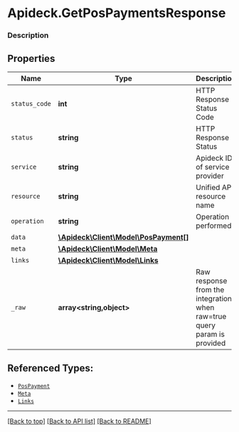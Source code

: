 # Apideck.GetPosPaymentsResponse

### Description

## Properties
Name | Type | Description | Notes
------------ | ------------- | ------------- | -------------
`status_code` | **int** | HTTP Response Status Code | 
`status` | **string** | HTTP Response Status | 
`service` | **string** | Apideck ID of service provider | 
`resource` | **string** | Unified API resource name | 
`operation` | **string** | Operation performed | 
`data` | [**\Apideck\Client\Model\PosPayment[]**](PosPayment.md) |  | 
`meta` | [**\Apideck\Client\Model\Meta**](Meta.md) |  | [optional] 
`links` | [**\Apideck\Client\Model\Links**](Links.md) |  | [optional] 
`_raw` | **array&lt;string,object&gt;** | Raw response from the integration when raw=true query param is provided | [optional] 





## Referenced Types:





* [`PosPayment`](PosPayment.md)
* [`Meta`](Meta.md)
* [`Links`](Links.md)


---

[[Back to top]](#) [[Back to API list]](../../../../README.md#documentation-for-api-endpoints) [[Back to README]](../../../../README.md)


